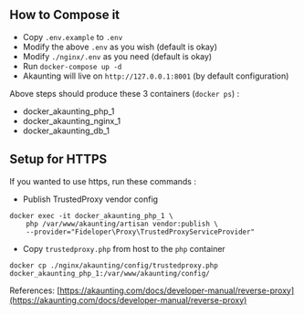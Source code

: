 ## How to Compose it
- Copy `.env.example` to `.env`
- Modify the above `.env` as you wish (default is okay)
- Modify `./nginx/.env` as you need (default is okay)
- Run `docker-compose up -d`
- Akaunting will live on `http://127.0.0.1:8001` (by default configuration)

Above steps should produce these 3 containers (`docker ps`) :
- docker_akaunting_php_1
- docker_akaunting_nginx_1
- docker_akaunting_db_1

## Setup for HTTPS

If you wanted to use https, run these commands :
- Publish TrustedProxy vendor config

```
docker exec -it docker_akaunting_php_1 \
    php /var/www/akaunting/artisan vendor:publish \
    --provider="Fideloper\Proxy\TrustedProxyServiceProvider"
```

- Copy `trustedproxy.php` from host to the `php` container

```
docker cp ./nginx/akaunting/config/trustedproxy.php docker_akaunting_php_1:/var/www/akaunting/config/
```

References: [https://akaunting.com/docs/developer-manual/reverse-proxy](https://akaunting.com/docs/developer-manual/reverse-proxy)
